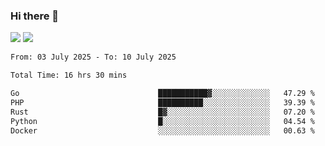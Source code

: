 ### Hi there 👋️

![](https://komarev.com/ghpvc/?username=Loner1024)
![](https://hit.yhype.me/github/profile?account_id=20189164)

<!--START_SECTION:waka-->

```txt
From: 03 July 2025 - To: 10 July 2025

Total Time: 16 hrs 30 mins

Go                               ███████████▓░░░░░░░░░░░░░   47.29 %
PHP                              ██████████░░░░░░░░░░░░░░░   39.39 %
Rust                             █▓░░░░░░░░░░░░░░░░░░░░░░░   07.20 %
Python                           █░░░░░░░░░░░░░░░░░░░░░░░░   04.54 %
Docker                           ░░░░░░░░░░░░░░░░░░░░░░░░░   00.63 %
```

<!--END_SECTION:waka-->



